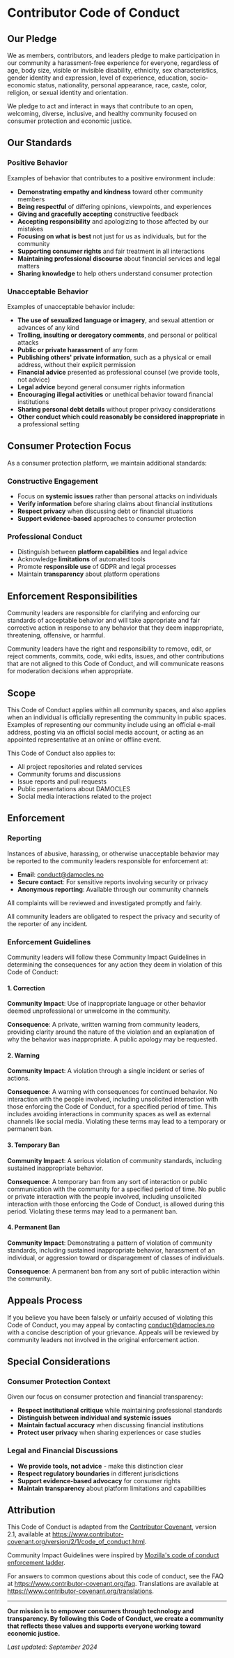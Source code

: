 # Contributor Code of Conduct

## Our Pledge

We as members, contributors, and leaders pledge to make participation in our community a harassment-free experience for everyone, regardless of age, body size, visible or invisible disability, ethnicity, sex characteristics, gender identity and expression, level of experience, education, socio-economic status, nationality, personal appearance, race, caste, color, religion, or sexual identity and orientation.

We pledge to act and interact in ways that contribute to an open, welcoming, diverse, inclusive, and healthy community focused on consumer protection and economic justice.

## Our Standards

### Positive Behavior

Examples of behavior that contributes to a positive environment include:

* **Demonstrating empathy and kindness** toward other community members
* **Being respectful** of differing opinions, viewpoints, and experiences
* **Giving and gracefully accepting** constructive feedback
* **Accepting responsibility** and apologizing to those affected by our mistakes
* **Focusing on what is best** not just for us as individuals, but for the community
* **Supporting consumer rights** and fair treatment in all interactions
* **Maintaining professional discourse** about financial services and legal matters
* **Sharing knowledge** to help others understand consumer protection

### Unacceptable Behavior

Examples of unacceptable behavior include:

* **The use of sexualized language or imagery**, and sexual attention or advances of any kind
* **Trolling, insulting or derogatory comments**, and personal or political attacks
* **Public or private harassment** of any form
* **Publishing others' private information**, such as a physical or email address, without their explicit permission
* **Financial advice** presented as professional counsel (we provide tools, not advice)
* **Legal advice** beyond general consumer rights information
* **Encouraging illegal activities** or unethical behavior toward financial institutions
* **Sharing personal debt details** without proper privacy considerations
* **Other conduct which could reasonably be considered inappropriate** in a professional setting

## Consumer Protection Focus

As a consumer protection platform, we maintain additional standards:

### Constructive Engagement
* Focus on **systemic issues** rather than personal attacks on individuals
* **Verify information** before sharing claims about financial institutions
* **Respect privacy** when discussing debt or financial situations
* **Support evidence-based** approaches to consumer protection

### Professional Conduct
* Distinguish between **platform capabilities** and legal advice
* Acknowledge **limitations** of automated tools
* Promote **responsible use** of GDPR and legal processes
* Maintain **transparency** about platform operations

## Enforcement Responsibilities

Community leaders are responsible for clarifying and enforcing our standards of acceptable behavior and will take appropriate and fair corrective action in response to any behavior that they deem inappropriate, threatening, offensive, or harmful.

Community leaders have the right and responsibility to remove, edit, or reject comments, commits, code, wiki edits, issues, and other contributions that are not aligned to this Code of Conduct, and will communicate reasons for moderation decisions when appropriate.

## Scope

This Code of Conduct applies within all community spaces, and also applies when an individual is officially representing the community in public spaces. Examples of representing our community include using an official e-mail address, posting via an official social media account, or acting as an appointed representative at an online or offline event.

This Code of Conduct also applies to:
* All project repositories and related services
* Community forums and discussions
* Issue reports and pull requests
* Public presentations about DAMOCLES
* Social media interactions related to the project

## Enforcement

### Reporting

Instances of abusive, harassing, or otherwise unacceptable behavior may be reported to the community leaders responsible for enforcement at:

* **Email**: conduct@damocles.no
* **Secure contact**: For sensitive reports involving security or privacy
* **Anonymous reporting**: Available through our community channels

All complaints will be reviewed and investigated promptly and fairly.

All community leaders are obligated to respect the privacy and security of the reporter of any incident.

### Enforcement Guidelines

Community leaders will follow these Community Impact Guidelines in determining the consequences for any action they deem in violation of this Code of Conduct:

#### 1. Correction

**Community Impact**: Use of inappropriate language or other behavior deemed unprofessional or unwelcome in the community.

**Consequence**: A private, written warning from community leaders, providing clarity around the nature of the violation and an explanation of why the behavior was inappropriate. A public apology may be requested.

#### 2. Warning

**Community Impact**: A violation through a single incident or series of actions.

**Consequence**: A warning with consequences for continued behavior. No interaction with the people involved, including unsolicited interaction with those enforcing the Code of Conduct, for a specified period of time. This includes avoiding interactions in community spaces as well as external channels like social media. Violating these terms may lead to a temporary or permanent ban.

#### 3. Temporary Ban

**Community Impact**: A serious violation of community standards, including sustained inappropriate behavior.

**Consequence**: A temporary ban from any sort of interaction or public communication with the community for a specified period of time. No public or private interaction with the people involved, including unsolicited interaction with those enforcing the Code of Conduct, is allowed during this period. Violating these terms may lead to a permanent ban.

#### 4. Permanent Ban

**Community Impact**: Demonstrating a pattern of violation of community standards, including sustained inappropriate behavior, harassment of an individual, or aggression toward or disparagement of classes of individuals.

**Consequence**: A permanent ban from any sort of public interaction within the community.

## Appeals Process

If you believe you have been falsely or unfairly accused of violating this Code of Conduct, you may appeal by contacting conduct@damocles.no with a concise description of your grievance. Appeals will be reviewed by community leaders not involved in the original enforcement action.

## Special Considerations

### Consumer Protection Context

Given our focus on consumer protection and financial transparency:

* **Respect institutional critique** while maintaining professional standards
* **Distinguish between individual and systemic issues**
* **Maintain factual accuracy** when discussing financial institutions
* **Protect user privacy** when sharing experiences or case studies

### Legal and Financial Discussions

* **We provide tools, not advice** - make this distinction clear
* **Respect regulatory boundaries** in different jurisdictions
* **Support evidence-based advocacy** for consumer rights
* **Maintain transparency** about platform limitations and capabilities

## Attribution

This Code of Conduct is adapted from the [Contributor Covenant](https://www.contributor-covenant.org), version 2.1, available at https://www.contributor-covenant.org/version/2/1/code_of_conduct.html.

Community Impact Guidelines were inspired by [Mozilla's code of conduct enforcement ladder](https://github.com/mozilla/diversity).

For answers to common questions about this code of conduct, see the FAQ at https://www.contributor-covenant.org/faq. Translations are available at https://www.contributor-covenant.org/translations.

---

**Our mission is to empower consumers through technology and transparency. By following this Code of Conduct, we create a community that reflects these values and supports everyone working toward economic justice.**

*Last updated: September 2024*